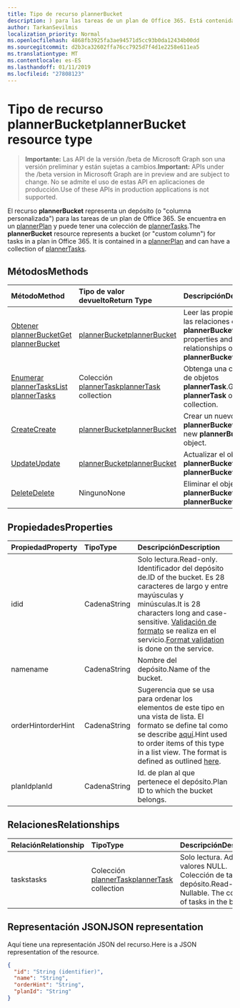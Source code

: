 ```yaml
---
title: Tipo de recurso plannerBucket
description: ) para las tareas de un plan de Office 365. Está contenida en un plannerPlan y puede tener una colección de plannerTasks.
author: TarkanSevilmis
localization_priority: Normal
ms.openlocfilehash: 4868fb3925fa3ae94571d5cc93b0da12434b00dd
ms.sourcegitcommit: d2b3ca32602ffa76cc7925d7f4d1e2258e611ea5
ms.translationtype: MT
ms.contentlocale: es-ES
ms.lasthandoff: 01/11/2019
ms.locfileid: "27808123"
---
```

# <a name="plannerbucket-resource-type"></a><span data-ttu-id="c9c7f-104">Tipo de recurso plannerBucket</span><span class="sxs-lookup"><span data-stu-id="c9c7f-104">plannerBucket resource type</span></span>

> <span data-ttu-id="c9c7f-105">**Importante:** Las API de la versión /beta de Microsoft Graph son una versión preliminar y están sujetas a cambios.</span><span class="sxs-lookup"><span data-stu-id="c9c7f-105">**Important:** APIs under the /beta version in Microsoft Graph are in preview and are subject to change.</span></span> <span data-ttu-id="c9c7f-106">No se admite el uso de estas API en aplicaciones de producción.</span><span class="sxs-lookup"><span data-stu-id="c9c7f-106">Use of these APIs in production applications is not supported.</span></span>

<span data-ttu-id="c9c7f-p103">El recurso **plannerBucket** representa un depósito (o "columna personalizada") para las tareas de un plan de Office 365. Se encuentra en un [plannerPlan](plannerplan.md) y puede tener una colección de [plannerTasks](plannertask.md).</span><span class="sxs-lookup"><span data-stu-id="c9c7f-p103">The **plannerBucket** resource represents a bucket (or "custom column") for tasks in a plan in Office 365. It is contained in a [plannerPlan](plannerplan.md) and can have a collection of [plannerTasks](plannertask.md).</span></span>



## <a name="methods"></a><span data-ttu-id="c9c7f-109">Métodos</span><span class="sxs-lookup"><span data-stu-id="c9c7f-109">Methods</span></span>

| <span data-ttu-id="c9c7f-110">Método</span><span class="sxs-lookup"><span data-stu-id="c9c7f-110">Method</span></span>           | <span data-ttu-id="c9c7f-111">Tipo de valor devuelto</span><span class="sxs-lookup"><span data-stu-id="c9c7f-111">Return Type</span></span>    |<span data-ttu-id="c9c7f-112">Descripción</span><span class="sxs-lookup"><span data-stu-id="c9c7f-112">Description</span></span>|
|:---------------|:--------|:----------|
|[<span data-ttu-id="c9c7f-113">Obtener plannerBucket</span><span class="sxs-lookup"><span data-stu-id="c9c7f-113">Get plannerBucket</span></span>](../api/plannerbucket-get.md) | [<span data-ttu-id="c9c7f-114">plannerBucket</span><span class="sxs-lookup"><span data-stu-id="c9c7f-114">plannerBucket</span></span>](plannerbucket.md) |<span data-ttu-id="c9c7f-115">Leer las propiedades y las relaciones del objeto **plannerBucket**.</span><span class="sxs-lookup"><span data-stu-id="c9c7f-115">Read properties and relationships of **plannerBucket** object.</span></span>|
|[<span data-ttu-id="c9c7f-116">Enumerar plannerTasks</span><span class="sxs-lookup"><span data-stu-id="c9c7f-116">List plannerTasks</span></span>](../api/plannerbucket-list-tasks.md) |<span data-ttu-id="c9c7f-117">Colección [plannerTask](plannertask.md)</span><span class="sxs-lookup"><span data-stu-id="c9c7f-117">[plannerTask](plannertask.md) collection</span></span>| <span data-ttu-id="c9c7f-118">Obtenga una colección de objetos **plannerTask**.</span><span class="sxs-lookup"><span data-stu-id="c9c7f-118">Get a **plannerTask** object collection.</span></span>|
|[<span data-ttu-id="c9c7f-119">Create</span><span class="sxs-lookup"><span data-stu-id="c9c7f-119">Create</span></span>](../api/planner-post-buckets.md) | [<span data-ttu-id="c9c7f-120">plannerBucket</span><span class="sxs-lookup"><span data-stu-id="c9c7f-120">plannerBucket</span></span>](plannerbucket.md)   | <span data-ttu-id="c9c7f-121">Crear un nuevo objeto **plannerBucket**.</span><span class="sxs-lookup"><span data-stu-id="c9c7f-121">Create a new **plannerBucket** object.</span></span> |
|[<span data-ttu-id="c9c7f-122">Update</span><span class="sxs-lookup"><span data-stu-id="c9c7f-122">Update</span></span>](../api/plannerbucket-update.md) | [<span data-ttu-id="c9c7f-123">plannerBucket</span><span class="sxs-lookup"><span data-stu-id="c9c7f-123">plannerBucket</span></span>](plannerbucket.md)   |<span data-ttu-id="c9c7f-124">Actualizar el objeto **plannerBucket**.</span><span class="sxs-lookup"><span data-stu-id="c9c7f-124">Update **plannerBucket** object.</span></span> |
|[<span data-ttu-id="c9c7f-125">Delete</span><span class="sxs-lookup"><span data-stu-id="c9c7f-125">Delete</span></span>](../api/plannerbucket-delete.md) | <span data-ttu-id="c9c7f-126">Ninguno</span><span class="sxs-lookup"><span data-stu-id="c9c7f-126">None</span></span> |<span data-ttu-id="c9c7f-127">Eliminar el objeto **plannerBucket**.</span><span class="sxs-lookup"><span data-stu-id="c9c7f-127">Delete **plannerBucket** object.</span></span> |

## <a name="properties"></a><span data-ttu-id="c9c7f-128">Propiedades</span><span class="sxs-lookup"><span data-stu-id="c9c7f-128">Properties</span></span>
| <span data-ttu-id="c9c7f-129">Propiedad</span><span class="sxs-lookup"><span data-stu-id="c9c7f-129">Property</span></span>     | <span data-ttu-id="c9c7f-130">Tipo</span><span class="sxs-lookup"><span data-stu-id="c9c7f-130">Type</span></span>   |<span data-ttu-id="c9c7f-131">Descripción</span><span class="sxs-lookup"><span data-stu-id="c9c7f-131">Description</span></span>|
|:---------------|:--------|:----------|
|<span data-ttu-id="c9c7f-132">id</span><span class="sxs-lookup"><span data-stu-id="c9c7f-132">id</span></span>|<span data-ttu-id="c9c7f-133">Cadena</span><span class="sxs-lookup"><span data-stu-id="c9c7f-133">String</span></span>| <span data-ttu-id="c9c7f-134">Solo lectura.</span><span class="sxs-lookup"><span data-stu-id="c9c7f-134">Read-only.</span></span> <span data-ttu-id="c9c7f-135">Identificador del depósito de.</span><span class="sxs-lookup"><span data-stu-id="c9c7f-135">ID of the bucket.</span></span> <span data-ttu-id="c9c7f-136">Es 28 caracteres de largo y entre mayúsculas y minúsculas.</span><span class="sxs-lookup"><span data-stu-id="c9c7f-136">It is 28 characters long and case-sensitive.</span></span> <span data-ttu-id="c9c7f-137">[Validación de formato](tasks-identifiers-disclaimer.md) se realiza en el servicio.</span><span class="sxs-lookup"><span data-stu-id="c9c7f-137">[Format validation](tasks-identifiers-disclaimer.md) is done on the service.</span></span>|
|<span data-ttu-id="c9c7f-138">name</span><span class="sxs-lookup"><span data-stu-id="c9c7f-138">name</span></span>|<span data-ttu-id="c9c7f-139">Cadena</span><span class="sxs-lookup"><span data-stu-id="c9c7f-139">String</span></span>|<span data-ttu-id="c9c7f-140">Nombre del depósito.</span><span class="sxs-lookup"><span data-stu-id="c9c7f-140">Name of the bucket.</span></span>|
|<span data-ttu-id="c9c7f-141">orderHint</span><span class="sxs-lookup"><span data-stu-id="c9c7f-141">orderHint</span></span>|<span data-ttu-id="c9c7f-142">Cadena</span><span class="sxs-lookup"><span data-stu-id="c9c7f-142">String</span></span>|<span data-ttu-id="c9c7f-p105">Sugerencia que se usa para ordenar los elementos de este tipo en una vista de lista. El formato se define tal como se describe [aquí](planner-order-hint-format.md).</span><span class="sxs-lookup"><span data-stu-id="c9c7f-p105">Hint used to order items of this type in a list view. The format is defined as outlined [here](planner-order-hint-format.md).</span></span>|
|<span data-ttu-id="c9c7f-145">planId</span><span class="sxs-lookup"><span data-stu-id="c9c7f-145">planId</span></span>|<span data-ttu-id="c9c7f-146">Cadena</span><span class="sxs-lookup"><span data-stu-id="c9c7f-146">String</span></span>|<span data-ttu-id="c9c7f-147">Id. de plan al que pertenece el depósito.</span><span class="sxs-lookup"><span data-stu-id="c9c7f-147">Plan ID to which the bucket belongs.</span></span>|

## <a name="relationships"></a><span data-ttu-id="c9c7f-148">Relaciones</span><span class="sxs-lookup"><span data-stu-id="c9c7f-148">Relationships</span></span>
| <span data-ttu-id="c9c7f-149">Relación</span><span class="sxs-lookup"><span data-stu-id="c9c7f-149">Relationship</span></span> | <span data-ttu-id="c9c7f-150">Tipo</span><span class="sxs-lookup"><span data-stu-id="c9c7f-150">Type</span></span>   |<span data-ttu-id="c9c7f-151">Descripción</span><span class="sxs-lookup"><span data-stu-id="c9c7f-151">Description</span></span>|
|:---------------|:--------|:----------|
|<span data-ttu-id="c9c7f-152">tasks</span><span class="sxs-lookup"><span data-stu-id="c9c7f-152">tasks</span></span>|<span data-ttu-id="c9c7f-153">Colección [plannerTask](plannertask.md)</span><span class="sxs-lookup"><span data-stu-id="c9c7f-153">[plannerTask](plannertask.md) collection</span></span>| <span data-ttu-id="c9c7f-p106">Solo lectura. Admite valores NULL. Colección de tareas del depósito.</span><span class="sxs-lookup"><span data-stu-id="c9c7f-p106">Read-only. Nullable. The collection of tasks in the bucket.</span></span>|

## <a name="json-representation"></a><span data-ttu-id="c9c7f-157">Representación JSON</span><span class="sxs-lookup"><span data-stu-id="c9c7f-157">JSON representation</span></span>
<span data-ttu-id="c9c7f-158">Aquí tiene una representación JSON del recurso.</span><span class="sxs-lookup"><span data-stu-id="c9c7f-158">Here is a JSON representation of the resource.</span></span>

<!-- {
  "blockType": "resource",
  "optionalProperties": [

  ],
  "@odata.type": "microsoft.graph.plannerBucket"
}-->

```json
{
  "id": "String (identifier)",
  "name": "String",
  "orderHint": "String",
  "planId": "String"
}

```

<!-- uuid: 8fcb5dbc-d5aa-4681-8e31-b001d5168d79
2015-10-25 14:57:30 UTC -->
<!-- {
  "type": "#page.annotation",
  "description": "plannerBucket resource",
  "keywords": "",
  "section": "documentation",
  "tocPath": ""
}-->
